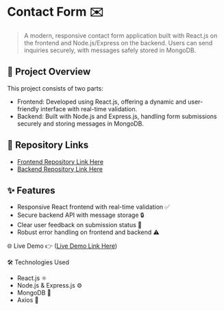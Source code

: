 # Contact Form ✉️
> A modern, responsive contact form application built with React.js on the frontend and Node.js/Express on the backend. Users can send inquiries securely, with messages safely stored in MongoDB.


## 🚀 Project Overview
This project consists of two parts:
  - Frontend: Developed using React.js, offering a dynamic and user-friendly interface with real-time validation.
  - Backend: Built with Node.js and Express.js, handling form submissions securely and storing messages in MongoDB.


## 🔗 Repository Links
- [Frontend Repository Link Here](https://github.com/Rima0000/Contact-Form-Frontend)
- [Backend Repository Link Here](https://github.com/Rima0000/Contact-Form-Backend)


## ✨ Features
- Responsive React frontend with real-time validation ✅
- Secure backend API with message storage 🔒
- Clear user feedback on submission status 📨
- Robust error handling on frontend and backend ⚠️


🌐 Live Demo
👉 ([Live Demo Link Here](https://contact-form-frontend-5xx6.onrender.com/))

🛠️ Technologies Used
- React.js ⚛️
- Node.js & Express.js ⚙️
- MongoDB 🍃
- Axios 📡


